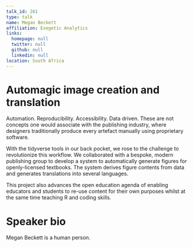 ```yaml
---
talk_id: 261
type: talk
name: Megan Beckett
affiliation: Exegetic Analytics
links:
  homepage: null
  twitter: null
  github: null
  linkedin: null
location: South Africa
---
```


# Automagic image creation and translation

Automation. Reproducibility. Accessibility. Data driven. These are not concepts one would associate with the publishing industry, where designers traditionally produce every artefact manually using proprietary software.

With the tidyverse tools in our back pocket, we rose to the challenge to revolutionize this workflow. We collaborated with a bespoke, modern publishing group to develop a system to automatically generate figures for openly-licensed textbooks. The system derives figure contents from data and generates translations into several languages. 

This project also advances the open education agenda of enabling educators and students to re-use content for their own purposes whilst at the same time teaching R and coding skills.

# Speaker bio

Megan Beckett is a human person.
